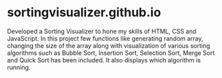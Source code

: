 # sortingvisualizer.github.io
Developed a Sorting Visualizer to hone my skills of HTML, CSS and JavaScript. In this project few functions like generating random array, changing the size of the array along with visualization of various sorting algorithms such as Bubble Sort, Insertion Sort, Selection Sort, Merge Sort and Quick Sort has been included. It also displays which algorithm is running.
